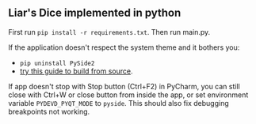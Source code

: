 ## Liar's Dice implemented in python

First run `pip install -r requirements.txt`.
Then run main.py.

If the application doesn't respect the system theme and it bothers you:
* `pip uninstall PySide2`
* [try this guide to build from source](https://doc.qt.io/qtforpython/gettingstarted.html#guides-per-platform).

If app doesn't stop with Stop button (Ctrl+F2) in PyCharm, you can still close with Ctrl+W or close button from inside the app, or set environment variable `PYDEVD_PYQT_MODE` to `pyside`. This should also fix debugging breakpoints not working.